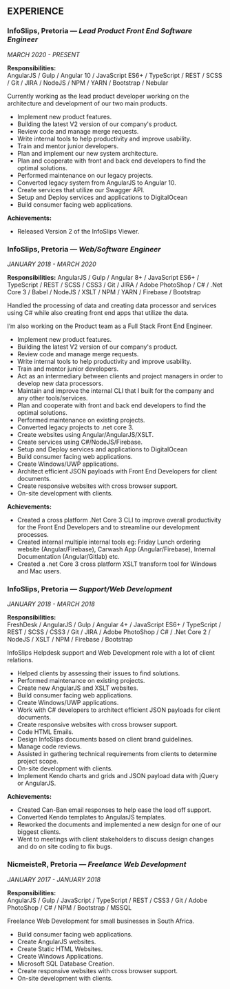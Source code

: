 ## EXPERIENCE

### **InfoSlips**, Pretoria — *Lead Product Front End Software Engineer*  
*MARCH 2020 - PRESENT*  

**Responsibilities:**  
AngularJS / Gulp / Angular 10 / JavaScript ES6+ / TypeScript / REST / SCSS / Git / JIRA  / NodeJS / NPM / YARN / Bootstrap / Nebular  

Currently working as the lead product developer working on the architecture and development of our two main products.  

* Implement new product features.
* Building the latest V2 version of our company's product.
* Review code and manage merge requests.
* Write internal tools to help productivity and improve usability.
* Train and mentor junior developers.
* Plan and implement our new system architecture.
* Plan and cooperate with front and back end developers to find the optimal solutions.
* Performed maintenance on our legacy projects.
* Converted legacy system from AngularJS to Angular 10.
* Create services that utilize our Swagger API.
* Setup and Deploy services and applications to DigitalOcean
* Build consumer facing web applications.

**Achievements:**

* Released Version 2 of the InfoSlips Viewer.

### **InfoSlips**, Pretoria — *Web/Software Engineer*  
*JANUARY 2018 - MARCH 2020*

**Responsibilities:**
AngularJS / Gulp / Angular 8+ / JavaScript ES6+ / TypeScript / REST / SCSS / CSS3 / Git / JIRA / Adobe PhotoShop / C# / .Net Core 3 / Babel / NodeJS / XSLT / NPM / YARN / Firebase / Bootstrap  

Handled the processing of data and creating data processor and services using C# while also creating front end apps that utilize the data.

I’m also working on the Product team as a Full Stack Front End Engineer.

* Implement new product features.
* Building the latest V2 version of our company's product.
* Review code and manage merge requests.
* Write internal tools to help productivity and improve usability.
* Train and mentor junior developers.
* Act as an intermediary between clients and project managers in order to develop new data processors.
* Maintain and improve the internal CLI that I built for the company and any other tools/services.
* Plan and cooperate with front and back end developers to find the optimal solutions.
* Performed maintenance on existing projects.
* Converted legacy projects to .net core 3.
* Create websites using Angular/AngularJS/XSLT.
* Create services using C#/NodeJS/Firebase.
* Setup and Deploy services and applications to DigitalOcean
* Build consumer facing web applications.
* Create Windows/UWP applications.
* Architect efficient JSON payloads with Front End Developers for client documents.
* Create responsive websites with cross browser support.
* On-site development with clients.

**Achievements:**

* Created a cross platform .Net Core 3 CLI to improve overall productivity for the Front End Developers and to streamline our development processes.
* Created internal multiple internal tools eg: Friday Lunch ordering website (Angular/Firebase), Carwash App (Angular/Firebase), Internal Documentation (Angular/Gitlab) etc.
* Created a .net Core 3 cross platform XSLT transform tool for Windows and Mac users.

### **InfoSlips**, Pretoria — *Support/Web Development*
*JANUARY 2018 - MARCH 2018*

**Responsibilities:**  
FreshDesk / AngularJS / Gulp / Angular 4+ / JavaScript ES6+ / TypeScript / REST / SCSS / CSS3 / Git / JIRA / Adobe PhotoShop / C# / .Net Core 2 / NodeJS / XSLT / NPM / Firebase / Bootstrap

InfoSlips Helpdesk support and Web Development role with a lot of client relations.

* Helped clients by assessing their issues to find solutions.
* Performed maintenance on existing projects.
* Create new AngularJS and XSLT websites.
* Build consumer facing web applications.
* Create Windows/UWP applications.
* Work with C# developers to architect efficient JSON payloads for client documents.
* Create responsive websites with cross browser support.
* Code HTML Emails.
* Design InfoSlips documents based on client brand guidelines.
* Manage code reviews.
* Assisted in gathering technical requirements from clients to determine project scope.
* On-site development with clients.
* Implement Kendo charts and grids and JSON payload data with jQuery or AngularJS.

**Achievements:**
* Created Can-Ban email responses to help ease the load off support.
* Converted Kendo templates to AngularJS templates.
* Reworked the documents and implemented a new design for one of our biggest clients.
* Went to meetings with client stakeholders to discuss design changes and do on site coding to fix bugs.

### **NicmeisteR**, Pretoria — *Freelance Web Development*
*JANUARY 2017 - JANUARY 2018*

**Responsibilities:**  
AngularJS / Gulp / JavaScript / TypeScript / REST / CSS3 / Git / Adobe PhotoShop / C# / NPM / Bootstrap / MSSQL

Freelance Web Development for small businesses in South Africa.

* Build consumer facing web applications.
* Create AngularJS websites.
* Create Static HTML Websites.
* Create Windows Applications.
* Microsoft SQL Database Creation.
* Create responsive websites with cross browser support.
* On-site development with clients.
